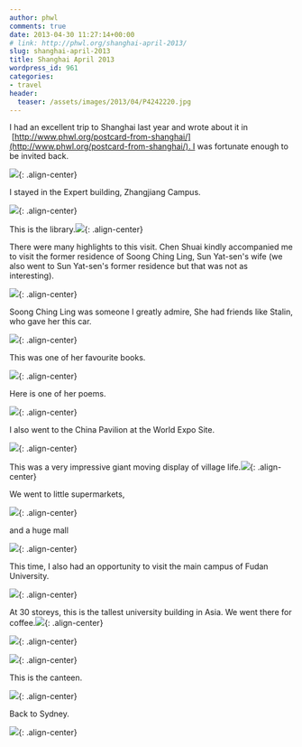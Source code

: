 ```yaml
---
author: phwl
comments: true
date: 2013-04-30 11:27:14+00:00
# link: http://phwl.org/shanghai-april-2013/
slug: shanghai-april-2013
title: Shanghai April 2013
wordpress_id: 961
categories:
- travel
header:
  teaser: /assets/images/2013/04/P4242220.jpg
---
```


I had an excellent trip to Shanghai last year and wrote about it in  [http://www.phwl.org/postcard-from-shanghai/](http://www.phwl.org/postcard-from-shanghai/). I was fortunate enough to be invited back.

![](/assets/images/2013/04/P4242220.jpg){: .align-center}

<!-- more -->

I stayed in the Expert building, Zhangjiang Campus.

![](/assets/images/2013/04/IMG_2402.jpg){: .align-center}

This is the library.![](/assets/images/2013/04/P4232072.jpg){: .align-center}

There were many highlights to this visit. Chen Shuai kindly accompanied me to visit the former residence of Soong Ching Ling, Sun Yat-sen's wife (we also went to Sun Yat-sen's former residence but that was not as interesting).

![](/assets/images/2013/04/P42119151.jpg){: .align-center}

Soong Ching Ling was someone I greatly admire, She had friends like Stalin, who gave her this car.

![](/assets/images/2013/04/P4211938.jpg){: .align-center}

This was one of her favourite books.

![](/assets/images/2013/04/P4211930.jpg){: .align-center}

Here is one of her poems.

![](/assets/images/2013/04/II.jpg){: .align-center}

I also went to the China Pavilion at the World Expo Site.

![](/assets/images/2013/04/P4212031.jpg){: .align-center}

This was a very impressive giant moving display of village life.![](/assets/images/2013/04/P4212009.jpg){: .align-center}

We went to little supermarkets,

![](/assets/images/2013/04/P42119131.jpg){: .align-center}

and a huge mall

![](/assets/images/2013/04/P4212063.jpg){: .align-center}

This time, I also had an opportunity to visit the main campus of Fudan University.

![](/assets/images/2013/04/P4242092.jpg){: .align-center}

At 30 storeys, this is the tallest university building in Asia. We went there for coffee.![](/assets/images/2013/04/P4242100.jpg){: .align-center}

![](/assets/images/2013/04/P4242125.jpg){: .align-center}

![](/assets/images/2013/04/P4242193.jpg){: .align-center}

This is the canteen.

![](/assets/images/2013/04/P4242167.jpg){: .align-center}

Back to Sydney.

![](/assets/images/2013/04/P4272248.jpg){: .align-center}
